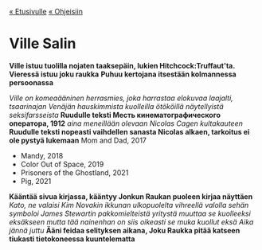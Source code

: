[« Etusivulle](https://21tiko4.github.io/tiimiesittely/) [« Ohjeisiin](https://21tiko4.github.io/tiimiesittely/scripts/)

# Ville Salin

**Ville istuu tuolilla nojaten taaksepäin, lukien Hitchcock:Truffaut'ta. Vieressä istuu joku raukka**
**Puhuu kertojana itsestään kolmannessa persoonassa**

*Ville on komeaääninen herrasmies, joka harrastaa elokuvaa laajalti,*
*tsaarinajan Venäjän hauskimmista kuolleilla ötököillä näytellyistä seksifarsseista*
**Ruudulle teksti Месть кинематографического оператора, 1912**
*aina meneillään olevaan Nicolas Cagen kultakauteen*
**Ruudulle teksti nopeasti vaihdellen sanasta Nicolas alkaen, tarkoitus ei ole pystyä lukemaan**
 Mom and Dad, 2017
- Mandy, 2018
- Color Out of Space, 2019
- Prisoners of the Ghostland, 2021
- Pig, 2021

**Kääntää sivua kirjassa, kääntyy Jonkun Raukan puoleen kirjaa näyttäen**
*Kato, ne valaisi Kim Novakin ikkunan ulkopuolelta vihreellä valolla*
*sehän symboloi James Stewartin pakkomielteistä yritystä muuttaa se kuolleeksi eksäkseen*
*mutta tää nainenhan on siis oikeasti se muka kuollut eksä*
*Aika jännä juttu*
**Ääni feidaa selityksen aikana, Joku Raukka pitää katseen tiukasti tietokoneessa kuuntelematta**